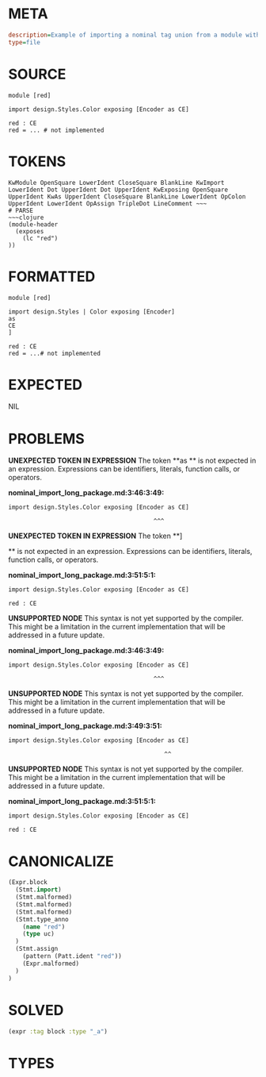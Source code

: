 # META
~~~ini
description=Example of importing a nominal tag union from a module within a package, and renaming it using `as`
type=file
~~~
# SOURCE
~~~roc
module [red]

import design.Styles.Color exposing [Encoder as CE]

red : CE
red = ... # not implemented
~~~
# TOKENS
~~~text
KwModule OpenSquare LowerIdent CloseSquare BlankLine KwImport LowerIdent Dot UpperIdent Dot UpperIdent KwExposing OpenSquare UpperIdent KwAs UpperIdent CloseSquare BlankLine LowerIdent OpColon UpperIdent LowerIdent OpAssign TripleDot LineComment ~~~
# PARSE
~~~clojure
(module-header
  (exposes
    (lc "red")
))
~~~
# FORMATTED
~~~roc
module [red]

import design.Styles | Color exposing [Encoder]
as 
CE
]

red : CE
red = ...# not implemented
~~~
# EXPECTED
NIL
# PROBLEMS
**UNEXPECTED TOKEN IN EXPRESSION**
The token **as ** is not expected in an expression.
Expressions can be identifiers, literals, function calls, or operators.

**nominal_import_long_package.md:3:46:3:49:**
```roc
import design.Styles.Color exposing [Encoder as CE]
```
                                             ^^^


**UNEXPECTED TOKEN IN EXPRESSION**
The token **]

** is not expected in an expression.
Expressions can be identifiers, literals, function calls, or operators.

**nominal_import_long_package.md:3:51:5:1:**
```roc
import design.Styles.Color exposing [Encoder as CE]

red : CE
```


**UNSUPPORTED NODE**
This syntax is not yet supported by the compiler.
This might be a limitation in the current implementation that will be addressed in a future update.

**nominal_import_long_package.md:3:46:3:49:**
```roc
import design.Styles.Color exposing [Encoder as CE]
```
                                             ^^^


**UNSUPPORTED NODE**
This syntax is not yet supported by the compiler.
This might be a limitation in the current implementation that will be addressed in a future update.

**nominal_import_long_package.md:3:49:3:51:**
```roc
import design.Styles.Color exposing [Encoder as CE]
```
                                                ^^


**UNSUPPORTED NODE**
This syntax is not yet supported by the compiler.
This might be a limitation in the current implementation that will be addressed in a future update.

**nominal_import_long_package.md:3:51:5:1:**
```roc
import design.Styles.Color exposing [Encoder as CE]

red : CE
```


# CANONICALIZE
~~~clojure
(Expr.block
  (Stmt.import)
  (Stmt.malformed)
  (Stmt.malformed)
  (Stmt.malformed)
  (Stmt.type_anno
    (name "red")
    (type uc)
  )
  (Stmt.assign
    (pattern (Patt.ident "red"))
    (Expr.malformed)
  )
)
~~~
# SOLVED
~~~clojure
(expr :tag block :type "_a")
~~~
# TYPES
~~~roc
~~~

